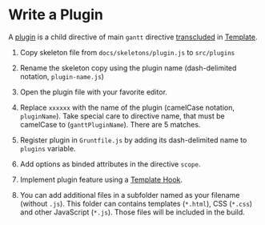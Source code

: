 # Write a Plugin

A [plugin](plugins.md) is a child directive of main `gantt` directive
[transcluded](https://docs.angularjs.org/api/ng/directive/ngTransclude) in [Template](customize.md#default-template).

1. Copy skeleton file from `docs/skeletons/plugin.js` to `src/plugins`

2. Rename the skeleton copy using the plugin name (dash-delimited notation, `plugin-name.js`)

3. Open the plugin file with your favorite editor.

3. Replace `xxxxxx` with the name of the plugin (camelCase notation, `pluginName`). Take special care
to directive name, that must be camelCase to (`ganttPluginName`). There are 5 matches.

4. Register plugin in `Gruntfile.js` by adding its dash-delimited name to `plugins` variable.

5. Add options as binded attributes in the directive `scope`.

6. Implement plugin feature using a [Template Hook](customize.md#template-hooks).

7. You can add additional files in a subfolder named as your filename (without `.js`). 
This folder can contains templates (`*.html`), CSS (`*.css`) and other JavaScript (`*.js`). Those files will be included in the build.

